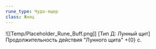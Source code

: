 ```yaml
---
rune_type: Чудо-ящер
class: Жнец
---
```

![[Temp/Placeholder_Rune_Buff.png]]
[Тип Д: Лунный щит] Продолжительность действия "Лунного щита" +{0} с.
